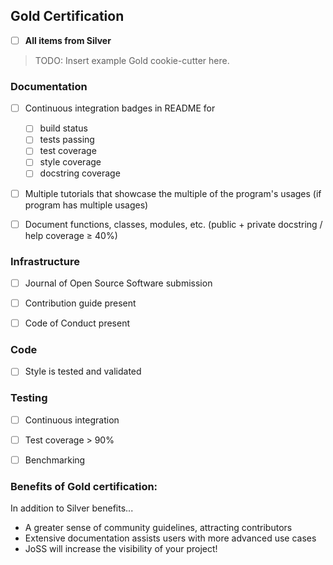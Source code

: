 ## Gold Certification

- [ ] **All items from Silver**

> TODO: Insert example Gold cookie-cutter here.

### Documentation

- [ ] Continuous integration badges in README for
    - [ ] build status
    - [ ] tests passing
    - [ ] test coverage
    - [ ] style coverage
    - [ ] docstring coverage
- [ ] Multiple tutorials that showcase the multiple of the program's usages (if program has multiple usages)
- [ ] Document functions, classes, modules, etc. (public + private docstring / help coverage ≥ 40%)


### Infrastructure

- [ ] Journal of Open Source Software submission
- [ ] Contribution guide present
- [ ] Code of Conduct present


### Code

- [ ] Style is tested and validated


### Testing

- [ ] Continuous integration
- [ ] Test coverage > 90%
- [ ] Benchmarking


### Benefits of Gold certification:
In addition to Silver benefits...

- A greater sense of community guidelines, attracting contributors
- Extensive documentation assists users with more advanced use cases
- JoSS will increase the visibility of your project!
